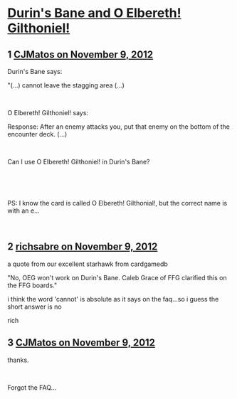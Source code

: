 # [Durin&#039;s Bane and O Elbereth! Gilthoniel!](https://community.fantasyflightgames.com/topic/74014-durins-bane-and-o-elbereth-gilthoniel/)

## 1 [CJMatos on November 9, 2012](https://community.fantasyflightgames.com/topic/74014-durins-bane-and-o-elbereth-gilthoniel/?do=findComment&comment=720981)

Durin's Bane says:

"(…) cannot leave the stagging area (…)

 

O Elbereth! Gilthoniel! says:

Response: After an enemy attacks you, put that enemy on the bottom of the encounter deck. (…)

 

Can I use O Elbereth! Gilthoniel! in Durin's Bane?

 

 

PS: I know the card is called O Elbereth! Gilthonial!, but the correct name is with an e…

 

## 2 [richsabre on November 9, 2012](https://community.fantasyflightgames.com/topic/74014-durins-bane-and-o-elbereth-gilthoniel/?do=findComment&comment=720992)

a quote from our excellent starhawk from cardgamedb

"No, OEG won't work on Durin's Bane. Caleb Grace of FFG clarified this on the FFG boards."

i think the word 'cannot' is absolute as it says on the faq…so i guess the short answer is no

rich

## 3 [CJMatos on November 9, 2012](https://community.fantasyflightgames.com/topic/74014-durins-bane-and-o-elbereth-gilthoniel/?do=findComment&comment=720993)

thanks.

 

Forgot the FAQ…

